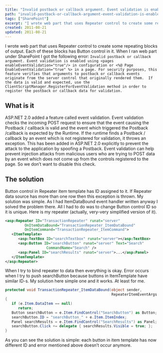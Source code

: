 ```yaml
---
title: "Invalid postback or callback argument. Event validation is enabled"
path: "invalid-postback-or-callback-argument-event-validation-is-enabled"
tags: ["SharePoint"]
excerpt: "I wrote web part that uses Repeater control to create some repeating blocks of output. Each of these blocks has Button control in it. When I ran web part under SharePoint I got the following error: Invalid postback or callback argument."
created: 2011-08-21
updated: 2011-08-21
---
```



I wrote web part that uses Repeater control to create some repeating blocks of output. Each of these blocks has Button control in it. When I ran web part under SharePoint I got the following error: `Invalid postback or callback argument. Event validation is enabled using <pages enableEventValidation="true"/> in configuration or <%@ Page EnableEventValidation="true" %> in a page. For security purposes, this feature verifies that arguments to postback or callback events originate from the server control that originally rendered them.  If the data is valid and expected, use the ClientScriptManager.RegisterForEventValidation method in order to register the postback or callback data for validation.`

## What is it

ASP.NET 2.0  added a feature called event validation. Event validation checks the incoming POST request to ensure that the event causing the Postback / callback is valid and the event which triggered the Postback /callback is expected by the Runtime. If the runtime finds a Postback / callback by an event which is not registered for validation, it throws an exception. This has been added in ASP.NET 2.0 explicitly to prevent the attack to the application by spoofing a Postback. Event validation can help prevent injection attacks from malicious users who are trying to POST data by an event which does not come up from the controls registered to the page. So we don’t want to disable this check.

## The solution

Button control in Repeater item template has ID assigned to it. If Repeater data source has more than one row then this exception is thrown. My solution was simple. As I had ItemDataBound event handler written anyway I solved the problem there. All I had to do was to change Button control ID so it is unique. Here is my repeater (actually, very-very simplified version of it).

```xml
<asp:Repeater ID="TransactionRepeater" runat="server"
         OnItemDataBound="TransactionRepeater_ItemDataBound"
         OnItemCommand="TransactionRepeater_ItemCommand">
   <ItemTemplate>
      <asp:TextBox ID="searchTextbox" runat="server"></asp:TextBox>
      <asp:Button ID="searchButton" runat="server" Text="Search"
                   CommandName="Search" />
      <asp:Panel ID="searchResults" runat="server">...</asp:Panel>
   </ItemTemplate>
</asp:Repeater>
```

When I try to bind repeater to data then everything is okay. Error occurs when I try to push searchButton because buttons in ItemTemplate have similar ID-s. My solution here simple one and it works. At least for me.

```csharp
protected void TransactionRepeater_ItemDataBound(object sender,
                                                 RepeaterItemEventArgs e)
{
   if (e.Item.DataItem == null)
      return;
   Button searchButton = e.Item.FindControl("SearchButton") as Button;
   searchButton.ID = "searchButton_" + e.Item.ItemIndex;
   Panel searchResults = e.Item.FindControl("SearchResults") as Panel;
   searchButton.Click += delegate { searchResults.Visible = true; };
}
```

As you can see the solution is simple: each button in item template has now different ID and error mentioned above doesn’t occur anymore.
